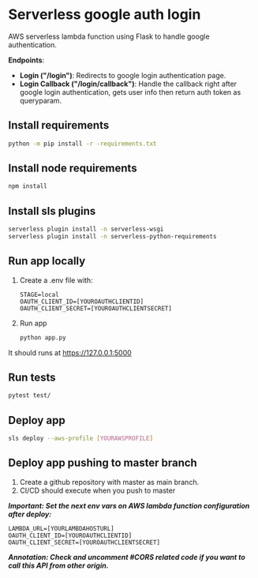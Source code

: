 # Serverless google auth login

AWS serverless lambda function using Flask to handle google authentication.

**Endpoints**:

- **Login ("/login")**: Redirects to google login authentication page.
- **Login Callback ("/login/callback")**: Handle the callback right after google login authentication, gets user info then return auth token as queryparam.

## Install requirements

```sh
python -m pip install -r -requirements.txt
```

## Install node requirements

```sh
npm install
```

## Install sls plugins

```sh
serverless plugin install -n serverless-wsgi
serverless plugin install -n serverless-python-requirements
```

## Run app locally

   1. Create a .env file with:

      ```env
      STAGE=local
      OAUTH_CLIENT_ID=[YOUROAUTHCLIENTID]
      OAUTH_CLIENT_SECRET=[YOUROAUTHCLIENTSECRET]
      ```

   2. Run app

      ```sh
      python app.py
      ```

It should runs at https://127.0.0.1:5000

## Run tests

```sh
pytest test/
```

## Deploy app

```sh
sls deploy --aws-profile [YOURAWSPROFILE]
```

## Deploy app pushing to master branch

1. Create a github repository with master as main branch.
2. CI/CD should execute when you push to master

***Important: Set the next env vars on AWS lambda function configuration after deploy:***

```env
LAMBDA_URL=[YOURLAMBDAHOSTURL]
OAUTH_CLIENT_ID=[YOUROAUTHCLIENTID]
OAUTH_CLIENT_SECRET=[YOUROAUTHCLIENTSECRET]
```

***Annotation: Check and uncomment #CORS related code if you want to call this API from other origin.***
